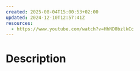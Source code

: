 ```yaml
---
created: 2025-08-04T15:00:53+02:00
updated: 2024-12-10T12:57:41Z
resources:
  - https://www.youtube.com/watch?v=HhND0bzlkCc
---
```

# Description